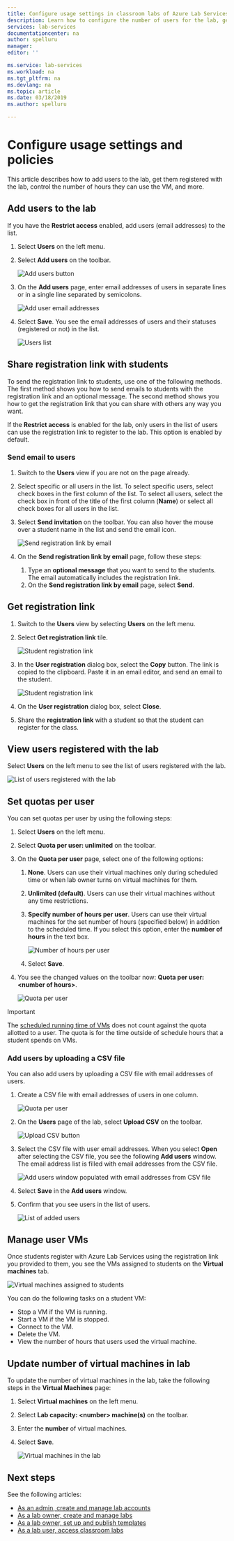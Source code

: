 ```yaml
---
title: Configure usage settings in classroom labs of Azure Lab Services | Microsoft Docs
description: Learn how to configure the number of users for the lab, get them registered with the lab, control the number of hours they can use the VM, and more. 
services: lab-services
documentationcenter: na
author: spelluru
manager: 
editor: ''

ms.service: lab-services
ms.workload: na
ms.tgt_pltfrm: na
ms.devlang: na
ms.topic: article
ms.date: 03/18/2019
ms.author: spelluru

---
```

# Configure usage settings and policies
This article describes how to add users to the lab, get them registered with the lab, control the number of hours they can use the VM, and more. 


## Add users to the lab
If you have the **Restrict access** enabled, add users (email addresses) to the list.

1. Select **Users** on the left menu.
2. Select **Add users** on the toolbar. 

    ![Add users button](../media/how-to-configure-student-usage/add-users-button.png)
1. On the **Add users** page, enter email addresses of users in separate lines or in a single line separated by semicolons. 

    ![Add user email addresses](../media/how-to-configure-student-usage/add-users-email-addresses.png)
4. Select **Save**. You see the email addresses of users and their statuses (registered or not) in the list. 

    ![Users list](../media/how-to-configure-student-usage/users-list-new.png)

## Share registration link with students
To send the registration link to students, use one of the following methods. The first method shows you how to send emails to students with the registration link and an optional message. The second method shows you how to get the registration link that you can share with others any way you want. 

If the **Restrict access** is enabled for the lab, only users in the list of users can use the registration link to register to the lab. This option is enabled by default. 

### Send email to users
1. Switch to the **Users** view if you are not on the page already. 
2. Select specific or all users in the list. To select specific users, select check boxes in the first column of the list. To select all users, select the check box in front of the title of the first column (**Name**) or select all check boxes for all users in the list.
3. Select **Send invitation** on the toolbar. You can also hover the mouse over a student name in the list and send the email icon. 

    ![Send registration link by email](../media/tutorial-setup-classroom-lab/send-email.png)
4. On the **Send registration link by email** page, follow these steps: 
    1. Type an **optional message** that you want to send to the students. The email automatically includes the registration link. 
    2. On the **Send registration link by email** page, select **Send**. 

## Get registration link
1. Switch to the **Users** view by selecting **Users** on the left menu. 
2. Select **Get registration link** tile.

    ![Student registration link](../media/tutorial-setup-classroom-lab/dashboard-user-registration-link.png)
1. In the **User registration** dialog box, select the **Copy** button. The link is copied to the clipboard. Paste it in an email editor, and send an email to the student. 

    ![Student registration link](../media/tutorial-setup-classroom-lab/registration-link.png)
2. On the **User registration** dialog box, select **Close**. 
4. Share the **registration link** with a student so that the student can register for the class. 

## View users registered with the lab

Select **Users** on the left menu to see the list of users registered with the lab. 

![List of users registered with the lab](../media/how-to-configure-student-usage/users-list-new.png)

## Set quotas per user
You can set quotas per user by using the following steps: 

1. Select **Users** on the left menu.
2. Select **Quota per user: unlimited** on the toolbar. 
3. On the **Quota per user** page, select one of the following options: 
    1. **None**. Users can use their virtual machines only during scheduled time or when lab owner turns on virtual machines for them.
    2. **Unlimited (default)**. Users can use their virtual machines without any time restrictions.
    3. **Specify number of hours per user**. Users can use their virtual machines for the set number of hours (specified below) in addition to the scheduled time. If you select this option, enter the **number of hours** in the text box. 

        ![Number of hours per user](../media/how-to-configure-student-usage/number-of-hours-per-user.png)
    4. Select **Save**. 
5. You see the changed values on the toolbar now: **Quota per user: &lt;number of hours&gt;**. 

    ![Quota per user](../media/how-to-configure-student-usage/quota-per-user.png)

> [!IMPORTANT]
> The [scheduled running time of VMs](how-to-create-schedules.md) does not count against the quota allotted to a user. The quota is for the time outside of schedule hours that a student spends on VMs. 

### Add users by uploading a CSV file
You can also add users by uploading a CSV file with email addresses of users.

1. Create a CSV file with email addresses of users in one column.

    ![Quota per user](../media/how-to-configure-student-usage/csv-file-with-users.png)
2. On the **Users** page of the lab, select **Upload CSV** on the toolbar.

    ![Upload CSV button](../media/how-to-configure-student-usage/upload-csv-button.png)
3. Select the CSV file with user email addresses. When you select **Open** after selecting the CSV file, you see the following **Add users** window. The email address list is filled with email addresses from the CSV file. 

    ![Add users window populated with email addresses from CSV file](../media/how-to-configure-student-usage/add-users-window.png)
4. Select **Save** in the **Add users** window. 
5. Confirm that you see users in the list of users. 

    ![List of added users](../media/how-to-configure-student-usage/list-of-added-users.png)

## Manage user VMs
Once students register with Azure Lab Services using the registration link you provided to them, you see the VMs assigned to students on the **Virtual machines** tab. 

![Virtual machines assigned to students](../media/how-to-manage-classroom-labs/virtual-machines-students.png)

You can do the following tasks on a student VM: 

- Stop a VM if the VM is running. 
- Start a VM if the VM is stopped. 
- Connect to the VM. 
- Delete the VM. 
- View the number of hours that users used the virtual machine. 

## Update number of virtual machines in lab
To update the number of virtual machines in the lab, take the following steps in the **Virtual Machines** page:

1. Select **Virtual machines** on the left menu. 
2. Select **Lab capacity: &lt;number&gt; machine(s)** on the toolbar. 
3. Enter the **number** of virtual machines.
4. Select **Save**.

    ![Virtual machines in the lab](../media/how-to-configure-student-usage/number-virtual-machines.png)


## Next steps
See the following articles:

- [As an admin, create and manage lab accounts](how-to-manage-lab-accounts.md)
- [As a lab owner, create and manage labs](how-to-manage-classroom-labs.md)
- [As a lab owner, set up and publish templates](how-to-create-manage-template.md)
- [As a lab user, access classroom labs](how-to-use-classroom-lab.md)
